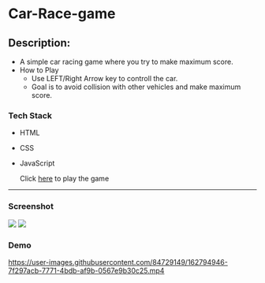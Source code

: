 # Car-Race-game

## Description:
- A simple car racing game where you try to make maximum score.
- How to Play   
    - Use LEFT/Right Arrow key to controll the car.
    - Goal is to avoid collision with other vehicles and make maximum score.
### Tech Stack
- HTML
- CSS 
- JavaScript
    

    Click [here](file:///C:/Users/ACER/Desktop/Car-Racing/page.html) to play the game
---

### Screenshot
![](https://user-images.githubusercontent.com/84729149/162794891-4c81a878-efcb-48dc-a573-008222ffc2cb.PNG)
![](https://user-images.githubusercontent.com/84729149/162794918-eb6eb89f-2c19-42e6-8942-3d6985abb823.PNG)
### Demo
https://user-images.githubusercontent.com/84729149/162794946-7f297acb-7771-4bdb-af9b-0567e9b30c25.mp4

